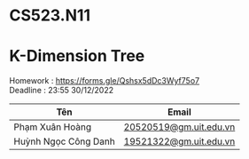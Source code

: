 # CS523.N11
# K-Dimension Tree
Homework : https://forms.gle/Qshsx5dDc3Wyf75o7
<br>Deadline : 23:55 30/12/2022 
 <table>
        <thead>
            <tr><th>Tên</th>
            <th>Email</th>
        </tr></thead>
        <tbody>
        <tr>
            <td>Phạm Xuân Hoàng</td>
            <td><a href="mailto:20520519@gm.uit.edu.vn">20520519@gm.uit.edu.vn</a></td>
        </tr>
        <tr>
            <td>Huỳnh Ngọc Công Danh</td>
            <td><a href="mailto:19521322@gm.uit.edu.vn">19521322@gm.uit.edu.vn</a></td>
        </tr>
        </tbody>
    </table>
